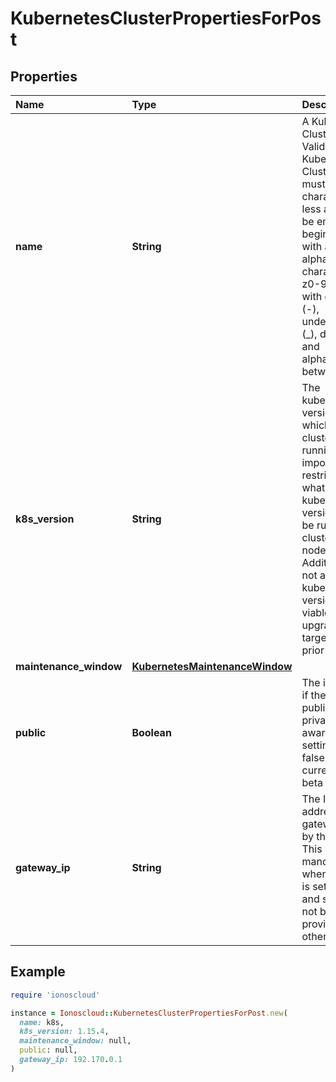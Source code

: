 # KubernetesClusterPropertiesForPost

## Properties

| Name | Type | Description | Notes |
| :--- | :--- | :--- | :--- |
| **name** | **String** | A Kubernetes Cluster Name. Valid Kubernetes Cluster name must be 63 characters or less and must be empty or begin and end with an alphanumeric character \(\[a-z0-9A-Z\]\) with dashes \(-\), underscores \(\_\), dots \(.\), and alphanumerics between. |  |
| **k8s\_version** | **String** | The kubernetes version in which a cluster is running. This imposes restrictions on what kubernetes versions can be run in a cluster's nodepools. Additionally, not all kubernetes versions are viable upgrade targets for all prior versions. | \[optional\] |
| **maintenance\_window** | [**KubernetesMaintenanceWindow**](kubernetesmaintenancewindow.md) |  | \[optional\] |
| **public** | **Boolean** | The indicator if the cluster is public or private. Be aware that setting it to false is currently in beta phase. | \[optional\]\[default to true\] |
| **gateway\_ip** | **String** | The IP address of the gateway used by the cluster. This is mandatory when \`public\` is set to \`false\` and should not be provided otherwise. | \[optional\] |

## Example

```ruby
require 'ionoscloud'

instance = Ionoscloud::KubernetesClusterPropertiesForPost.new(
  name: k8s,
  k8s_version: 1.15.4,
  maintenance_window: null,
  public: null,
  gateway_ip: 192.170.0.1
)
```

